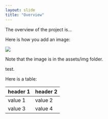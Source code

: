 ```yaml
---
layout: slide
title: "Overview"
---
```


The overview of the project is...

Here is how you add an image:

<img src="{{ site.baseurl }}/assets/img/iit.png">

Note that the image is in the assets/img folder.

test.

Here is a table:

| header 1 | header 2 |
|----------|----------|
| value 1  | value 2  |
| value 3  | value 4  |
